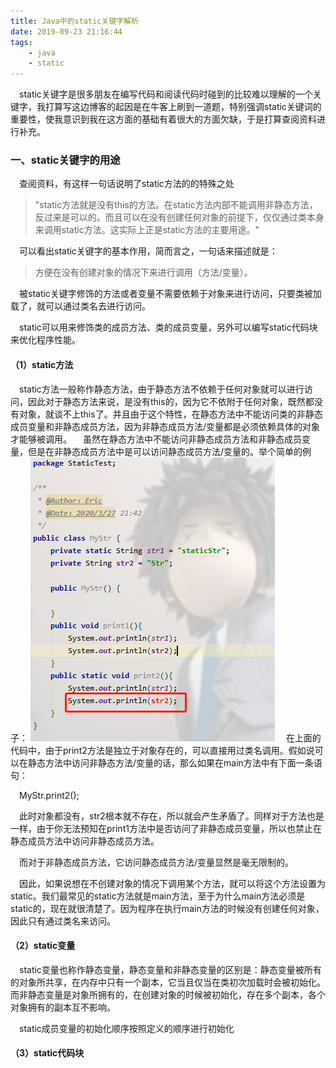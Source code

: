 ```yaml
---
title: Java中的static关键字解析
date: 2019-09-23 21:16:44
tags:
    - java
    - static
---
```

&emsp;static关键字是很多朋友在编写代码和阅读代码时碰到的比较难以理解的一个关键字，我打算写这边博客的起因是在牛客上刷到一道题，特别强调static关键词的重要性，使我意识到我在这方面的基础有着很大的方面欠缺，于是打算查阅资料进行补充。

### 一、static关键字的用途

&emsp;查阅资料，有这样一句话说明了static方法的的特殊之处
>"static方法就是没有this的方法。在static方法内部不能调用非静态方法，反过来是可以的。而且可以在没有创建任何对象的前提下，仅仅通过类本身来调用static方法。这实际上正是static方法的主要用途。"

&emsp;可以看出static关键字的基本作用，简而言之，一句话来描述就是：

>方便在没有创建对象的情况下来进行调用（方法/变量）。

&emsp;被static关键字修饰的方法或者变量不需要依赖于对象来进行访问，只要类被加载了，就可以通过类名去进行访问。

&emsp;static可以用来修饰类的成员方法、类的成员变量，另外可以编写static代码块来优化程序性能。

#### （1）static方法

&emsp;static方法一般称作静态方法，由于静态方法不依赖于任何对象就可以进行访问，因此对于静态方法来说，是没有this的，因为它不依附于任何对象，既然都没有对象，就谈不上this了。并且由于这个特性，在静态方法中不能访问类的非静态成员变量和非静态成员方法，因为非静态成员方法/变量都是必须依赖具体的对象才能够被调用。
&emsp;虽然在静态方法中不能访问非静态成员方法和非静态成员变量，但是在非静态成员方法中是可以访问静态成员方法/变量的。举个简单的例子：
![静态方法调用非静态成员变量](./Java中的static关键字解析/静态方法调用非静态成员变量.png)
&emsp;在上面的代码中，由于print2方法是独立于对象存在的，可以直接用过类名调用。假如说可以在静态方法中访问非静态方法/变量的话，那么如果在main方法中有下面一条语句：

&emsp;MyStr.print2();

&emsp;此时对象都没有，str2根本就不存在，所以就会产生矛盾了。同样对于方法也是一样，由于你无法预知在print1方法中是否访问了非静态成员变量，所以也禁止在静态成员方法中访问非静态成员方法。

&emsp;而对于非静态成员方法，它访问静态成员方法/变量显然是毫无限制的。

&emsp;因此，如果说想在不创建对象的情况下调用某个方法，就可以将这个方法设置为static。我们最常见的static方法就是main方法，至于为什么main方法必须是static的，现在就很清楚了。因为程序在执行main方法的时候没有创建任何对象，因此只有通过类名来访问。

#### （2）static变量

&emsp;static变量也称作静态变量，静态变量和非静态变量的区别是：静态变量被所有的对象所共享，在内存中只有一个副本，它当且仅当在类初次加载时会被初始化。而非静态变量是对象所拥有的，在创建对象的时候被初始化，存在多个副本，各个对象拥有的副本互不影响。

&emsp;static成员变量的初始化顺序按照定义的顺序进行初始化

#### （3）static代码块
